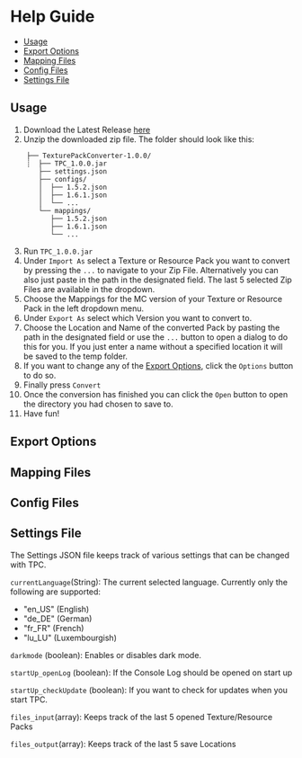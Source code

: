 # Help Guide

- [Usage](#usage)
- [Export Options](#export-options)
- [Mapping Files](#mapping-files)
- [Config Files](#config-files)
- [Settings File](#settings-file)

## Usage

1. Download the Latest Release [here](https://github.com/BTW-Community/TexturePackConverter/releases/latest)
2. Unzip the downloaded zip file. The folder should look like this:
```
    ├── TexturePackConverter-1.0.0/
    ┊  ├── TPC_1.0.0.jar
       ├── settings.json
       ├── configs/
       │  ├── 1.5.2.json
       │  ├── 1.6.1.json
       │  └── ...
       └── mappings/
          ├── 1.5.2.json
          ├── 1.6.1.json
          └── ...
```
3. Run `TPC_1.0.0.jar`
4. Under `Import As` select a Texture or Resource Pack you want to convert by pressing the `...` to navigate to your Zip File. Alternatively you can also just paste in the path in the designated field. The last 5 selected Zip Files are available in the dropdown.
5. Choose the Mappings for the MC version of your Texture or Resource Pack in the left dropdown menu.
6. Under `Export As` select which Version you want to convert to.
7. Choose the Location and Name of the converted Pack by pasting the path in the designated field or use the `...` button to open a dialog to do this for you. If you just enter a name without a specified location it will be saved to the temp folder.
8. If you want to change any of the [Export Options](#export-options), click the `Options` button to do so.
9. Finally press `Convert`
10. Once the conversion has finished you can click the `Open` button to open the directory you had chosen to save to.
11. Have fun!

## Export Options

## Mapping Files

## Config Files

## Settings File
The Settings JSON file keeps track of various settings that can be changed with TPC.

`currentLanguage`(String): The current selected language. Currently only the following are supported:
- "en_US" (English)
- "de_DE" (German)
- "fr_FR" (French)
- "lu_LU" (Luxembourgish)

`darkmode` (boolean): Enables or disables dark mode.

`startUp_openLog` (boolean): If the Console Log should be opened on start up

`startUp_checkUpdate` (boolean): If you want to check for updates when you start TPC.

`files_input`(array): Keeps track of the last 5 opened Texture/Resource Packs

`files_output`(array): Keeps track of the last 5 save Locations